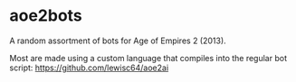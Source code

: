 # aoe2bots

A random assortment of bots for Age of Empires 2 (2013).

Most are made using a custom language that compiles into the regular bot script: https://github.com/lewisc64/aoe2ai
